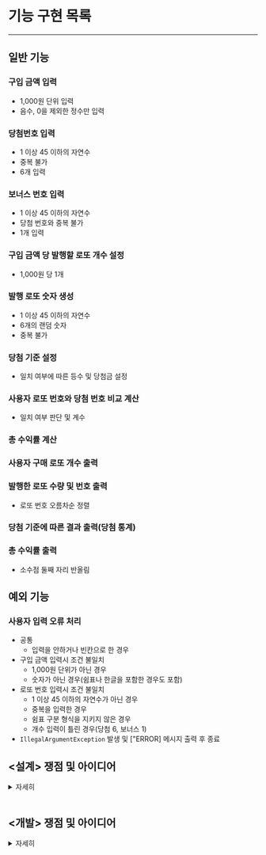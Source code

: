 # 기능 구현 목록

---

## 일반 기능


### 구입 금액 입력
- 1,000원 단위 입력 
- 음수, 0을 제외한 정수만 입력

### 당첨번호 입력
- 1 이상 45 이하의 자연수
- 중복 불가
- 6개 입력 

### 보너스 번호 입력
- 1 이상 45 이하의 자연수
- 당첨 번호와 중복 불가
- 1개 입력

### 구입 금액 당 발행할 로또 개수 설정
- 1,000원 당 1개 

### 발행 로또 숫자 생성
- 1 이상 45 이하의 자연수
- 6개의 랜덤 숫자 
- 중복 불가

### 당첨 기준 설정
- 일치 여부에 따른 등수 및 당첨금 설정

### 사용자 로또 번호와 당첨 번호 비교 계산
- 일치 여부 판단 및 계수

### 총 수익률 계산

### 사용자 구매 로또 개수 출력 

### 발행한 로또 수량 및 번호 출력
- 로또 번호 오름차순 정렬

### 당첨 기준에 따른 결과 출력(당첨 통계)

### 총 수익률 출력
- 소수점 둘째 자리 반올림

## 예외 기능

### 사용자 입력 오류 처리
- 공통 
  - 입력을 안하거나 빈칸으로 한 경우
- 구입 금액 입력시 조건 불일치
  - 1,000원 단위가 아닌 경우
  - 숫자가 아닌 경우(쉼표나 한글을 포함한 경우도 포함)
- 로또 번호 입력시 조건 불일치
  - 1 이상 45 이하의 자연수가 아닌 경우
  - 중복을 입력한 경우
  - 쉼표 구분 형식을 지키지 않은 경우
  - 개수 입력이 틀린 경우(당첨 6, 보너스 1)
- `IllegalArgumentException` 발생 및 ["ERROR] 메시지 출력 후 종료
## <설계> 쟁점 및 아이디어

<details>
<summary>자세히</summary>

#### **개발을 시작하기 전 설계 단계에서의 쟁점 및 아이디어에 대한 기록이다**

1. 등수 및 당첨금을 설정하는 당첨 기준은 enum 클래스에서 작성하자
   - 등수 / 당첨금을 상수로써 설정할 수 있다. <br>
   

2. 테스트를 효율적으로 할 필요가 있다. 모든 세부 기능에 대해 테스트를 작성하기보단 <br>
중심이 되는 (반드시 필요한 기능) 위주의 테스트 코드로 작성해보자<br>


3. 출력부를 구현할 때 출력 메시지별 메서드를 각각 구현하도록 하자 (baseball에서는 println을 세팅하고 메시지까지 변수로 입력하였음) <br>


4. 당첨 통계를 계산하는 로직에서 2개와 7개의 경계를 잘 고려해야 한다. <br> 
if문을 나열하고 return하는 방식이 제일 먼저 떠오르지만 겹치는 상황을(ex: 5개 일치시 3개, 4개 일치도 해당) <br>
효율적으로 처리하여 리턴하는 방식을 고민해볼 필요가 있다. <br>


5. 만약 사용자가 너무 큰 금액 (ex : 1,000,000,000) 을 입력한다면 어떻게 할 것인가? 이에 대한 조건 설정에 대해서도 고민해보자 <br>


6. 5번 관련해서, 어느 정도의 금액에서 최고의 수익률을 내는지 탐구해서 최적값을 추천해주는 서비스를 생각해본다. <br>
   추후 애플리케이션을 develop하는 과제로 수행해보아도 좋을 것 같다. 데이터사이언스의 영역일텐데 이미 나와 있겠지만.<br>


7. 이번 과제에서 사용해보고 싶었던 자바 문법으로 Interface가 있는데 로또 구매가 중복으로 발생할 경우 기초 셋인 로또를 추상화하여<br>
구현해볼 수 있는 방법이 있지 않을까 고민해본다. <br>


8. 패키지 구성은 <br>
- Application
- ui(Input, Output)
- domain(로또, 숫자생성, 당첨기준, 비교계산, 수익률계산, 기타상수, *복권: 인터페이스 클래스)

이와 같이 우선 설정하도록 한다. 

</details>

<br>


## <개발> 쟁점 및 아이디어

<details>
<summary>자세히</summary>

#### **개발을 진행하는 단계에서의 쟁점 및 아이디어에 대한 기록이다**

1. Input으로부터 정보를 입력 받고 이는 유저에 속한 기능이다. 그렇다면 input의 기본이 되는 콘솔 메서드와 player로부터 amount, number를 받는 구체적인 메서드를 별도로 분리하는 게 맞을까 합치는 게 맞을까. 
또한 그 과정에서 어쨌든 정보를 메인(run) 메서드로 전달해주어야 한다. 이때 객체가 호출되어야 하는데 메서드를 더 감출 수는 없는 것일까. 


2. validation을 진행하는 별도의 클래스가 필요한가, 아니면 lotto, player 각각의 자체 클래스에서 수행되어야 하는가. 개인적으로 별도 클래스가 필요할 것으로 생각되나, 문제의 요구사항으로 제시된 로토 클래스를 활용할 것에 따라 
가이드라인이 lotto의 클래스 안에서 validation을 수행하라는 의도인 것으로 짐작되며 따라서 player의 validationTest 역시 자체 클래스에서 해주어야 할 듯하다.
그런 데.. . validate를 하다보면 or을 중첩시키는 상황이 발생한다. 좀 더 깔끔하게 자체 클래스를 사용하면 어떨까 싶다. 
=> 방법을 찾았는데 validate 세부 사항들에 대한 조건들을 별도 클래스로 만들어 관리한다 



3. 출력부를 구현할 때 출력 메시지별 메서드를 각각 구현하도록 하자 (baseball에서는 println을 세팅하고 메시지까지 변수로 입력하였음) <br>


4. 당첨 통계를 계산하는 로직에서 2개와 7개의 경계를 잘 고려해야 한다. <br>
   if문을 나열하고 return하는 방식이 제일 먼저 떠오르지만 겹치는 상황을(ex: 5개 일치시 3개, 4개 일치도 해당) <br>
   효율적으로 처리하여 리턴하는 방식을 고민해볼 필요가 있다. <br>


5. 만약 사용자가 너무 큰 금액 (ex : 1,000,000,000) 을 입력한다면 어떻게 할 것인가? 이에 대한 조건 설정에 대해서도 고민해보자 <br>


6. 5번 관련해서, 어느 정도의 금액에서 최고의 수익률을 내는지 탐구해서 최적값을 추천해주는 서비스를 생각해본다. <br>
   추후 애플리케이션을 develop하는 과제로 수행해보아도 좋을 것 같다. 데이터사이언스의 영역일텐데 이미 나와 있겠지만.<br>


7. 이번 과제에서 사용해보고 싶었던 자바 문법으로 Interface가 있는데 로또 구매가 중복으로 발생할 경우 기초 셋인 로또를 추상화하여<br>
   구현해볼 수 있는 방법이 있지 않을까 고민해본다. <br>


8. 패키지 구성은 <br>
- Application
- ui(Input, Output)
- domain(로또, 숫자생성, 당첨기준, 비교계산, 수익률계산, 기타상수, *복권: 인터페이스 클래스)

이와 같이 우선 설정하도록 한다.

</details>

<br>
